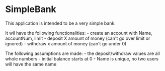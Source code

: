 # SimpleBank

This application is intended to be a very simple bank. 

It wil have the following functionalities:
	- create an account with Name, accountNum, limit
	- deposit X amount of money (can't go over limit or ignored)
	- withdraw x amount of money (can't go under 0)

The following assumptions are made:
	- the deposit/withdraw values are all whole numbers
	- initial balance starts at 0
	- Name is unique, no two users will have the same name 
